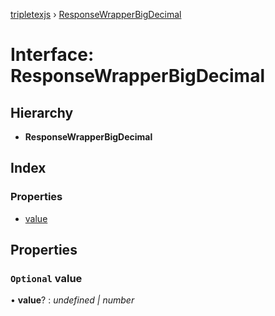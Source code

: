 [tripletexjs](../README.md) › [ResponseWrapperBigDecimal](responsewrapperbigdecimal.md)

# Interface: ResponseWrapperBigDecimal

## Hierarchy

* **ResponseWrapperBigDecimal**

## Index

### Properties

* [value](responsewrapperbigdecimal.md#optional-value)

## Properties

### `Optional` value

• **value**? : *undefined | number*
